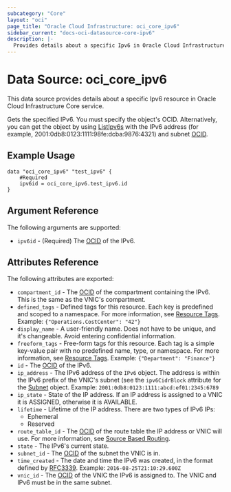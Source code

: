 ```yaml
---
subcategory: "Core"
layout: "oci"
page_title: "Oracle Cloud Infrastructure: oci_core_ipv6"
sidebar_current: "docs-oci-datasource-core-ipv6"
description: |-
  Provides details about a specific Ipv6 in Oracle Cloud Infrastructure Core service
---
```


# Data Source: oci_core_ipv6
This data source provides details about a specific Ipv6 resource in Oracle Cloud Infrastructure Core service.

Gets the specified IPv6. You must specify the object's OCID.
Alternatively, you can get the object by using
[ListIpv6s](https://docs.cloud.oracle.com/iaas/api/#/en/iaas/latest/Ipv6/ListIpv6s)
with the IPv6 address (for example, 2001:0db8:0123:1111:98fe:dcba:9876:4321) and subnet [OCID](https://docs.cloud.oracle.com/iaas/Content/General/Concepts/identifiers.htm).


## Example Usage

```hcl
data "oci_core_ipv6" "test_ipv6" {
	#Required
	ipv6id = oci_core_ipv6.test_ipv6.id
}
```

## Argument Reference

The following arguments are supported:

* `ipv6id` - (Required) The [OCID](https://docs.cloud.oracle.com/iaas/Content/General/Concepts/identifiers.htm) of the IPv6.


## Attributes Reference

The following attributes are exported:

* `compartment_id` - The [OCID](https://docs.cloud.oracle.com/iaas/Content/General/Concepts/identifiers.htm) of the compartment containing the IPv6. This is the same as the VNIC's compartment. 
* `defined_tags` - Defined tags for this resource. Each key is predefined and scoped to a namespace. For more information, see [Resource Tags](https://docs.cloud.oracle.com/iaas/Content/General/Concepts/resourcetags.htm).  Example: `{"Operations.CostCenter": "42"}` 
* `display_name` - A user-friendly name. Does not have to be unique, and it's changeable. Avoid entering confidential information. 
* `freeform_tags` - Free-form tags for this resource. Each tag is a simple key-value pair with no predefined name, type, or namespace. For more information, see [Resource Tags](https://docs.cloud.oracle.com/iaas/Content/General/Concepts/resourcetags.htm).  Example: `{"Department": "Finance"}` 
* `id` - The [OCID](https://docs.cloud.oracle.com/iaas/Content/General/Concepts/identifiers.htm) of the IPv6.
* `ip_address` - The IPv6 address of the `IPv6` object. The address is within the IPv6 prefix of the VNIC's subnet (see the `ipv6CidrBlock` attribute for the [Subnet](https://docs.cloud.oracle.com/iaas/api/#/en/iaas/latest/Subnet/) object.  Example: `2001:0db8:0123:1111:abcd:ef01:2345:6789` 
* `ip_state` - State of the IP address. If an IP address is assigned to a VNIC it is ASSIGNED, otherwise it is AVAILABLE. 
* `lifetime` - Lifetime of the IP address. There are two types of IPv6 IPs:
	* Ephemeral
	* Reserved 
* `route_table_id` - The [OCID](https://docs.cloud.oracle.com/iaas/Content/General/Concepts/identifiers.htm) of the route table the IP address or VNIC will use. For more information, see [Source Based Routing](https://docs.oracle.com/iaas/Content/Network/Tasks/managingroutetables.htm#Overview_of_Routing_for_Your_VCN__source_routing). 
* `state` - The IPv6's current state.
* `subnet_id` - The [OCID](https://docs.cloud.oracle.com/iaas/Content/General/Concepts/identifiers.htm) of the subnet the VNIC is in.
* `time_created` - The date and time the IPv6 was created, in the format defined by [RFC3339](https://tools.ietf.org/html/rfc3339).  Example: `2016-08-25T21:10:29.600Z` 
* `vnic_id` - The [OCID](https://docs.cloud.oracle.com/iaas/Content/General/Concepts/identifiers.htm) of the VNIC the IPv6 is assigned to. The VNIC and IPv6 must be in the same subnet. 

